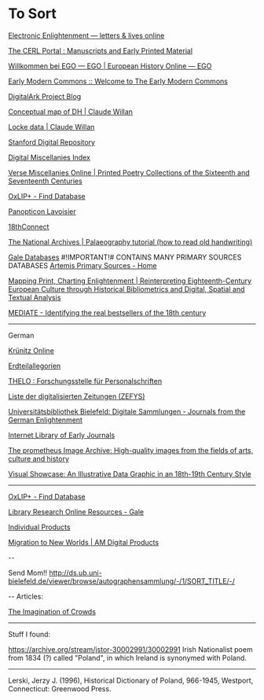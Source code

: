 # To Sort

[Electronic Enlightenment — letters & lives online](http://www.e-enlightenment.com/)


[The CERL Portal : Manuscripts and Early Printed Material](http://cerl.epc.ub.uu.se/sportal/)

[Willkommen bei EGO — EGO | European History Online — EGO](http://ieg-ego.eu/)

[Early Modern Commons :: Welcome to The Early Modern Commons](http://commons.earlymodernweb.org/)

[DigitalArk Project Blog](http://digitalarkproject.blogspot.co.il/)

[Conceptual map of DH | Claude Willan](https://claudewillan.wordpress.com/topics-in-dh/)

[Locke data | Claude Willan](https://claudewillan.wordpress.com/locke/)

[Stanford Digital Repository](https://sdr.stanford.edu/)

[Digital Miscellanies Index](http://digitalmiscellaniesindex.org/)

[Verse Miscellanies Online | Printed Poetry Collections of the Sixteenth and Seventeenth Centuries](http://versemiscellaniesonline.bodleian.ox.ac.uk/)

[OxLIP+ - Find Database](http://oxford1-ml.hosted.exlibrisgroup.com/V/FP5Q5MNAY3R78CAIJXDM61DEJLQJYK877N74N6K452ME41AV4X-04533?&pds_handle=GUEST)

[Panopticon Lavoisier](http://moro.imss.fi.it/lavoisier/)

[18thConnect](http://www.18thconnect.org/)

[The National Archives | Palaeography tutorial (how to read old handwriting)](http://www.nationalarchives.gov.uk/palaeography/)

[Gale Databases](http://find.galegroup.com/menu/commonmenu.do?userGroupName=tel_aviv)
#!IMPORTANT!# CONTAINS MANY PRIMARY SOURCES DATABASES
[Artemis Primary Sources - Home](http://gdc.galegroup.com/gdc/artemis?p=GDCS&u=tel_aviv)

[Mapping Print, Charting Enlightenment | Reinterpreting Eighteenth-Century European Culture through Historical Bibliometrics and Digital, Spatial and Textual Analysis](http://fbtee.uws.edu.au/mpce/)

[MEDIATE - Identifying the real bestsellers of the 18th century](http://mediate18.nl/?page=database)



---
German

[Krünitz Online](http://www.kruenitz1.uni-trier.de/)

[Erdteilallegorien](http://erdteilallegorien.univie.ac.at/)

[THELO : Forschungsstelle für Personalschriften](http://www.personalschriften.de/datenbanken/thelo.html)

[Liste der digitalisierten Zeitungen (ZEFYS)](http://zefys.staatsbibliothek-berlin.de/list)

[Universitätsbibliothek Bielefeld: Digitale Sammlungen - Journals from the German Enlightenment](http://ds.ub.uni-bielefeld.de/viewer/browse/zeitschriftenderaufklaerung/-/1/SORT_TITLE/-/)

[Internet Library of Early Journals](http://www.bodley.ox.ac.uk/ilej/)

[The prometheus Image Archive: High-quality images from the fields of arts, culture and history](http://prometheus-bildarchiv.de/)

[Visual Showcase: An Illustrative Data Graphic in an 18th-19th Century Style](https://hal.archives-ouvertes.fr/CRH/hal-00849083)

---

[OxLIP+ - Find Database](http://oxford1-ml.hosted.exlibrisgroup.com/V/FP5Q5MNAY3R78CAIJXDM61DEJLQJYK877N74N6K452ME41AV4X-05627?func=find-db-1-category&mode=category&sequence=000000229&restricted=all)

[Library Research Online Resources - Gale](http://www.cengage.com/search/showresults.do?N=197+4294917650)

[Individual Products](http://www.amdigital.co.uk/m-products/view-all/)

[Migration to New Worlds | AM Digital Products](http://www.amdigital.co.uk/m-products/product/migration-to-new-worlds/)


--

Send Mom!!
http://ds.ub.uni-bielefeld.de/viewer/browse/autographensammlung/-/1/SORT_TITLE/-/

--
Articles:

[The Imagination of Crowds](https://hal.archives-ouvertes.fr/CRH/hal-00908445)


---

Stuff I found:

https://archive.org/stream/jstor-30002991/30002991
Irish Nationalist poem from 1834 (?) called "Poland", in which Ireland is synonymed with Poland.

---
Lerski, Jerzy J. (1996), Historical Dictionary of Poland, 966-1945, Westport, Connecticut: Greenwood Press.